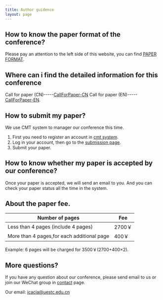 ```yaml
---
title: Author guidence
layout: page
---
```


## How to know the paper format of the conference?

Please pay an attention to the left side of this website, you can find 
<a href="/doc/paper-format.dotx" target="_blank">PAPER FORMAT</a>.

## Where can i find the detailed information for this conference
Call for paper (CN)-----<a href="/doc/CallforPaper-CN.pdf" target="_blank">CallForPaper-CN</a>
Call for paper (EN)-----<a href="/doc/CallforPaper-EN.pdf" target="_blank">CallForPaper-EN</a>.

## How to submit my paper?

We use CMT system to manager our conference this time.

 1. First you need to register an account in [cmt system](https://cmt3.research.microsoft.com/).
 2. Log in your account, then go to the [submission page](https://cmt3.research.microsoft.com/ICCWAMTIP2020/Submission/Index).
 3. Submit your paper.

## How to know whether my paper is accepted by our conference?

Once your paper is accepted, we will send an email to you. And you can check your paper status all the time in the system.

## About the paper fee.

Number of pages | Fee
--- | ---
Less than 4 pages (include 4 pages) | 2700￥
More than 4 pages,for each additional page | 400￥

Example: 6 pages will be charged for 3500￥(2700+400×2).

## More questions?

If you have any question about our conference, please send email to us or join our WeChat group in [contact](/contact.html) page.

Our email: icacia@uestc.edu.cn
